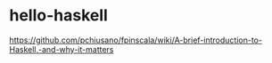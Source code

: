 hello-haskell
=============

https://github.com/pchiusano/fpinscala/wiki/A-brief-introduction-to-Haskell,-and-why-it-matters
